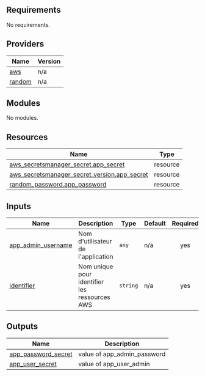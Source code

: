 <!-- BEGIN_TF_DOCS -->
## Requirements

No requirements.

## Providers

| Name | Version |
|------|---------|
| <a name="provider_aws"></a> [aws](#provider\_aws) | n/a |
| <a name="provider_random"></a> [random](#provider\_random) | n/a |

## Modules

No modules.

## Resources

| Name | Type |
|------|------|
| [aws_secretsmanager_secret.app_secret](https://registry.terraform.io/providers/hashicorp/aws/latest/docs/resources/secretsmanager_secret) | resource |
| [aws_secretsmanager_secret_version.app_secret](https://registry.terraform.io/providers/hashicorp/aws/latest/docs/resources/secretsmanager_secret_version) | resource |
| [random_password.app_password](https://registry.terraform.io/providers/hashicorp/random/latest/docs/resources/password) | resource |

## Inputs

| Name | Description | Type | Default | Required |
|------|-------------|------|---------|:--------:|
| <a name="input_app_admin_username"></a> [app\_admin\_username](#input\_app\_admin\_username) | Nom d'utilisateur de l'application | `any` | n/a | yes |
| <a name="input_identifier"></a> [identifier](#input\_identifier) | Nom unique pour identifier les ressources AWS | `string` | n/a | yes |

## Outputs

| Name | Description |
|------|-------------|
| <a name="output_app_password_secret"></a> [app\_password\_secret](#output\_app\_password\_secret) | value of app\_admin\_password |
| <a name="output_app_user_secret"></a> [app\_user\_secret](#output\_app\_user\_secret) | value of app\_user\_admin |
<!-- END_TF_DOCS -->